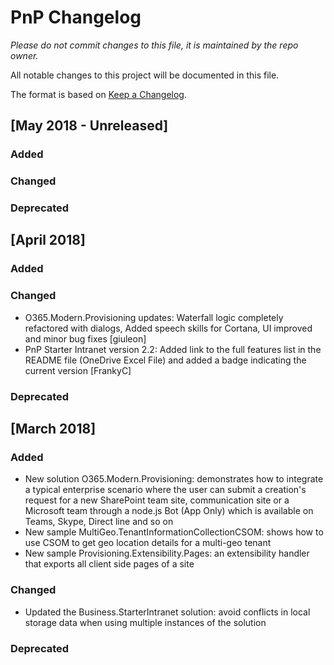 # PnP Changelog
*Please do not commit changes to this file, it is maintained by the repo owner.*

All notable changes to this project will be documented in this file.

The format is based on [Keep a Changelog](http://keepachangelog.com/en/1.0.0/).

## [May 2018 - Unreleased]

### Added

### Changed

### Deprecated

## [April 2018]

### Added

### Changed

- O365.Modern.Provisioning updates: Waterfall logic completely refactored with dialogs, Added speech skills for Cortana, UI improved and minor bug fixes [giuleon]
- PnP Starter Intranet version 2.2: Added link to the full features list in the README file (OneDrive Excel File) and added a badge indicating the current version [FrankyC]

### Deprecated

## [March 2018]

### Added

- New solution O365.Modern.Provisioning: demonstrates how to integrate a typical enterprise scenario where the user can submit a creation's request for a new SharePoint team site, communication site or a Microsoft team through a node.js Bot (App Only) which is available on Teams, Skype, Direct line and so on
- New sample MultiGeo.TenantInformationCollectionCSOM: shows how to use CSOM to get geo location details for a multi-geo tenant
- New sample Provisioning.Extensibility.Pages: an extensibility handler that exports all client side pages of a site

### Changed

- Updated the Business.StarterIntranet solution: avoid conflicts in local storage data when using multiple instances of the solution

### Deprecated
